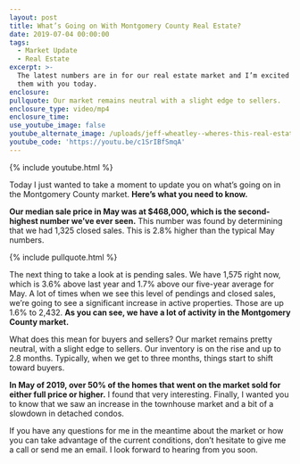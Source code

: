 ```yaml
---
layout: post
title: What’s Going on With Montgomery County Real Estate?
date: 2019-07-04 00:00:00
tags:
  - Market Update
  - Real Estate
excerpt: >-
  The latest numbers are in for our real estate market and I’m excited to share
  them with you today.
enclosure:
pullquote: Our market remains neutral with a slight edge to sellers.
enclosure_type: video/mp4
enclosure_time:
use_youtube_image: false
youtube_alternate_image: /uploads/jeff-wheatley--wheres-this-real-estate-market-headed-youtube.jpg
youtube_code: 'https://youtu.be/c1SrIBfSmqA'
---
```


{% include youtube.html %}

Today I just wanted to take a moment to update you on what’s going on in the Montgomery County market. **Here’s what you need to know.**

**Our median sale price in May was at $468,000, which is the second-highest number we’ve ever seen.** This number was found by determining that we had 1,325 closed sales. This is 2.8% higher than the typical May numbers.

{% include pullquote.html %}

The next thing to take a look at is pending sales. We have 1,575 right now, which is 3.6% above last year and 1.7% above our five-year average for May. A lot of times when we see this level of pendings and closed sales, we’re going to see a significant increase in active properties. Those are up 1.6% to 2,432. **As you can see, we have a lot of activity in the Montgomery County market.**

What does this mean for buyers and sellers? Our market remains pretty neutral, with a slight edge to sellers. Our inventory is on the rise and up to 2.8 months. Typically, when we get to three months, things start to shift toward buyers.

**In May of 2019, over 50% of the homes that went on the market sold for either full price or higher.** I found that very interesting. Finally, I wanted you to know that we saw an increase in the townhouse market and a bit of a slowdown in detached condos.

If you have any questions for me in the meantime about the market or how you can take advantage of the current conditions, don’t hesitate to give me a call or send me an email. I look forward to hearing from you soon.